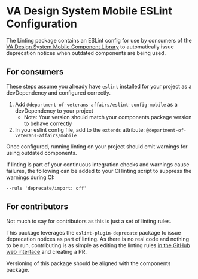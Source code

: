 # VA Design System Mobile ESLint Configuration

The Linting package contains an ESLint config for use by consumers of the [VA Design System Mobile Component Library](https://www.npmjs.com/package/@department-of-veterans-affairs/mobile-component-library) to automatically issue deprecation notices when outdated components are being used.

## For consumers
These steps assume you already have `eslint` installed for your project as a devDependency and configured correctly.
1. Add `@department-of-veterans-affairs/eslint-config-mobile` as a devDependency to your project
    - Note: Your version should match your components package version to behave correctly
2. In your eslint config file, add to the `extends` attribute: `@department-of-veterans-affairs/mobile`

Once configured, running linting on your project should emit warnings for using outdated components.

If linting is part of your continuous integration checks and warnings cause failures, the following can be added to your CI linting script to suppress the warnings during CI:
```
--rule 'deprecate/import: off'
```

## For contributors
Not much to say for contributors as this is just a set of linting rules.

This package leverages the `eslint-plugin-deprecate` package to issue deprecation notices as part of linting. As there is no real code and nothing to be run, contributing is as simple as editing the linting rules [in the GitHub web interface](https://github.com/department-of-veterans-affairs/va-mobile-library/blob/main/packages/linting/index.js) and creating a PR. 

Versioning of this package should be aligned with the components package.